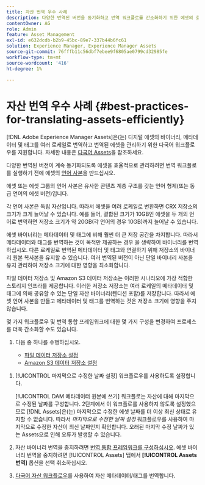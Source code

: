 ```yaml
---
title: 자산 번역 우수 사례
description: 다양한 번역된 버전을 동기화하고 번역 워크플로를 간소화하기 위한 에셋의 효율적인 관리를 위한 모범 사례입니다.
contentOwner: AG
role: Admin
feature: Asset Management
exl-id: e632dcdb-b2b9-45bc-89e7-337b44b6fc61
solution: Experience Manager, Experience Manager Assets
source-git-commit: 76fffb11c56dbf7ebee9f6805ae0799cd32985fe
workflow-type: tm+mt
source-wordcount: '416'
ht-degree: 1%

---
```


# 자산 번역 우수 사례 {#best-practices-for-translating-assets-efficiently}

[!DNL Adobe Experience Manager Assets]은(는) 디지털 에셋의 바이너리, 메타데이터 및 태그를 여러 로케일로 번역하고 번역된 에셋을 관리하기 위한 다국어 워크플로우를 지원합니다. 자세한 내용은 [다국어 Assets](multilingual-assets.md)을 참조하세요.

다양한 번역된 버전이 계속 동기화되도록 에셋을 효율적으로 관리하려면 번역 워크플로를 실행하기 전에 에셋의 [언어 사본](preparing-assets-for-translation.md)을 만드십시오.

에셋 또는 에셋 그룹의 언어 사본은 유사한 콘텐츠 계층 구조를 갖는 언어 형제(또는 동급 언어의 에셋 버전)입니다.

각 언어 사본은 독립 자산입니다. 따라서 에셋을 여러 로케일로 변환하면 CRX 저장소의 크기가 크게 늘어날 수 있습니다. 예를 들어, 결합된 크기가 10GB인 에셋을 두 개의 언어로 번역하면 저장소 크기가 약 20GB(각 언어의 경우 10GB)까지 늘어날 수 있습니다.

에셋 바이너리는 메타데이터 및 태그에 비해 훨씬 더 큰 저장 공간을 차지합니다. 따라서 메타데이터와 태그를 번역하는 것이 목적만 제공하는 경우 을 생략하여 바이너리를 번역하십시오. 다른 로케일로 번역된 메타데이터 및 태그와 연결하기 위해 저장소의 바이너리 원본 복사본을 유지할 수 있습니다. 여러 번역된 버전이 아닌 단일 바이너리 사본을 유지 관리하여 저장소 크기에 대한 영향을 최소화합니다.

파일 데이터 저장소 및 Amazon S3 데이터 저장소는 이러한 시나리오에 가장 적합한 스토리지 인프라를 제공합니다. 이러한 저장소 저장소는 여러 로케일의 메타데이터 및 태그에 의해 공유할 수 있는 단일 자산 바이너리(렌디션 포함)를 저장합니다. 따라서 에셋 언어 사본을 만들고 메타데이터 및 태그를 번역하는 것은 저장소 크기에 영향을 주지 않습니다.

몇 가지 워크플로우 및 번역 통합 프레임워크에 대한 몇 가지 구성을 변경하여 프로세스를 더욱 간소화할 수도 있습니다.

1. 다음 중 하나를 수행하십시오.

   * [파일 데이터 저장소 설정](/help/sites-deploying/data-store-config.md)
   * [Amazon S3 데이터 저장소 설정](/help/sites-deploying/data-store-config.md)

<!--
1. Disable the [DAM MetaData Write-back](/help/sites-administering/workflow-offloader.md#disable-offloading) workflow.

   As the name suggests, the [!UICONTROL DAM Metadata Writeback] workflow rewrites the metadata to the binary file. Because the metadata changes after translation, writing it back to the binary file generates a different binary for a language copy.

   >[!NOTE]
   >
   >Disabling the [!UICONTROL DAM MetaData Writeback] workflow turns off XMP metadata write-back on asset binaries. Consequently, future metadata changes are no longer be saved within the assets. Evaluate the consequences before disabling this workflow.
-->

1. [!UICONTROL 마지막으로 수정한 날짜 설정] 워크플로우를 사용하도록 설정합니다.

   [!UICONTROL DAM 메타데이터 원본에 쓰기] 워크플로는 자산에 대해 마지막으로 수정된 날짜를 구성합니다. 2단계에서 이 워크플로를 사용하지 않도록 설정했으므로 [!DNL Assets]은(는) 마지막으로 수정한 에셋 날짜를 더 이상 최신 상태로 유지할 수 없습니다. 따라서 *마지막으로 수정한 날짜 설정* 워크플로우를 사용하여 마지막으로 수정한 자산이 최신 날짜인지 확인합니다. 오래된 마지막 수정 날짜가 있는 Assets으로 인해 오류가 발생할 수 있습니다.

1. 자산 바이너리 번역을 중지하려면 [번역 통합 프레임워크를 구성하십시오](/help/sites-administering/tc-tic.md). 에셋 바이너리 번역을 중지하려면 [!UICONTROL Assets] 탭에서 **[!UICONTROL Assets 번역]** 옵션을 선택 취소하십시오.
1. [다국어 자산 워크플로우](multilingual-assets.md)를 사용하여 자산 메타데이터/태그를 번역합니다.
